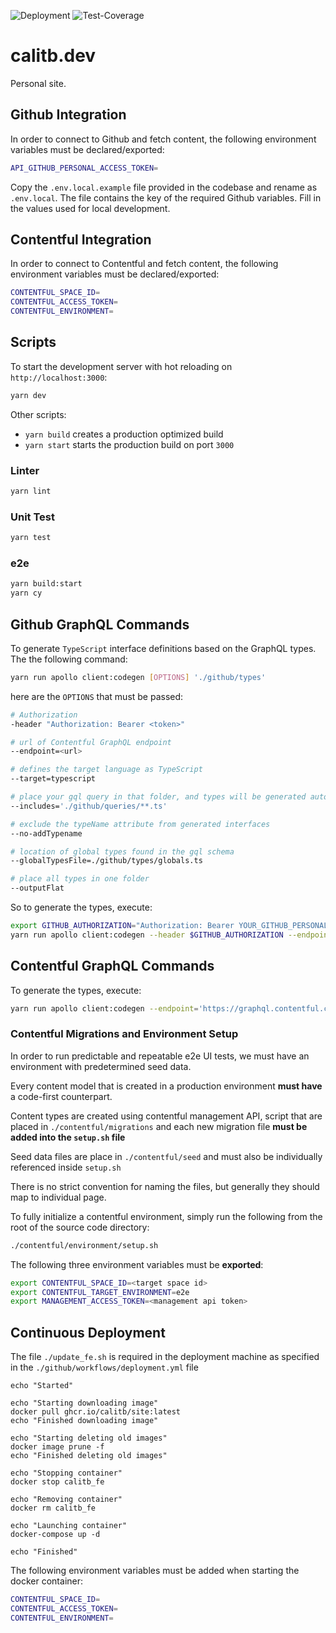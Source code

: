 ![Deployment](https://github.com/calitb/ServerNextJS/workflows/Deployment/badge.svg)
![Test-Coverage](https://img.shields.io/endpoint?url=https://gist.githubusercontent.com/calitb/dc36939fa3358ff1c7e10fe0f91cb874/raw/calitbdev-test-coverage.json)

# calitb.dev

Personal site.

## Github Integration

In order to connect to Github and fetch content, the following environment variables must be declared/exported:

```bash
API_GITHUB_PERSONAL_ACCESS_TOKEN=
```

Copy the `.env.local.example` file provided in the codebase and rename as `.env.local`. The file contains the key of the required Github variables. Fill in the values used for local development.

## Contentful Integration

In order to connect to Contentful and fetch content, the following environment variables must be declared/exported:

```bash
CONTENTFUL_SPACE_ID=
CONTENTFUL_ACCESS_TOKEN=
CONTENTFUL_ENVIRONMENT=
```

## Scripts

To start the development server with hot reloading on `http://localhost:3000`:

```bash
yarn dev
```

Other scripts:

- `yarn build` creates a production optimized build
- `yarn start` starts the production build on port `3000`

### Linter

```bash
yarn lint
```

### Unit Test

```bash
yarn test
```

### e2e

```bash
yarn build:start
yarn cy
```

## Github GraphQL Commands

To generate `TypeScript` interface definitions based on the GraphQL types. The the following command:

```bash
yarn run apollo client:codegen [OPTIONS] './github/types'
```

here are the `OPTIONS` that must be passed:

```bash
# Authorization
-header "Authorization: Bearer <token>"

# url of Contentful GraphQL endpoint
--endpoint=<url>

# defines the target language as TypeScript
--target=typescript

# place your gql query in that folder, and types will be generated automatically
--includes='./github/queries/**.ts'

# exclude the typeName attribute from generated interfaces
--no-addTypename

# location of global types found in the gql schema
--globalTypesFile=./github/types/globals.ts

# place all types in one folder
--outputFlat
```

So to generate the types, execute:

```bash
export GITHUB_AUTHORIZATION="Authorization: Bearer YOUR_GITHUB_PERSONAL_TOKEN"
yarn run apollo client:codegen --header $GITHUB_AUTHORIZATION --endpoint='https://api.github.com/graphql' --target=typescript  --includes='./github/queries/**.ts' --no-addTypename --globalTypesFile=./github/types/globals.ts --outputFlat  './github/types'
```

## Contentful GraphQL Commands

To generate the types, execute:

```bash
yarn run apollo client:codegen --endpoint='https://graphql.contentful.com/content/v1/spaces/YOUR_SPACE_ID/environments/YOUR_ENVIRONMENT?access_token=YOUR_TOKEN' --target=typescript  --includes='./contentful/queries/**.ts' --no-addTypename --globalTypesFile=./contentful/types/globals.ts --outputFlat  './contentful/types'
```

### Contentful Migrations and Environment Setup

In order to run predictable and repeatable e2e UI tests, we must have an environment with predetermined seed data.

Every content model that is created in a production environment **must have** a code-first counterpart.

Content types are created using contentful management API, script that are placed in `./contentful/migrations` and each new migration file **must be added into the `setup.sh` file**

Seed data files are place in `./contentful/seed` and must also be individually referenced inside `setup.sh`

There is no strict convention for naming the files, but generally they should map to individual page.

To fully initialize a contentful environment, simply run the following from the root of the source code directory:

```bash
./contentful/environment/setup.sh
```

The following three environment variables must be **exported**:

```bash
export CONTENTFUL_SPACE_ID=<target space id>
export CONTENTFUL_TARGET_ENVIRONMENT=e2e
export MANAGEMENT_ACCESS_TOKEN=<management api token>
```

## Continuous Deployment

The file `./update_fe.sh` is required in the deployment machine as specified in the `./github/workflows/deployment.yml` file

```
echo "Started"

echo "Starting downloading image"
docker pull ghcr.io/calitb/site:latest
echo "Finished downloading image"

echo "Starting deleting old images"
docker image prune -f
echo "Finished deleting old images"

echo "Stopping container"
docker stop calitb_fe

echo "Removing container"
docker rm calitb_fe

echo "Launching container"
docker-compose up -d

echo "Finished"
```

The following environment variables must be added when starting the docker container:

```bash
CONTENTFUL_SPACE_ID=
CONTENTFUL_ACCESS_TOKEN=
CONTENTFUL_ENVIRONMENT=
```
